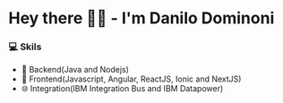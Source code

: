 # Hey there ✌🏼 - I'm Danilo Dominoni

### 💻 Skils

* 🤖 Backend(Java and Nodejs)
* 🎨 Frontend(Javascript, Angular, ReactJS, Ionic and NextJS)
* 🌐 Integration(IBM Integration Bus and IBM Datapower)


<!--
**dnldmp/dnldmp** is a ✨ _special_ ✨ repository because its `README.md` (this file) appears on your GitHub profile.

Here are some ideas to get you started:

- 🔭 I’m currently working on ...
- 🌱 I’m currently learning ...
- 👯 I’m looking to collaborate on ...
- 🤔 I’m looking for help with ...
- 💬 Ask me about ...
- 📫 How to reach me: ...
- 😄 Pronouns: ...
- ⚡ Fun fact: ...
-->
